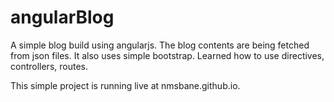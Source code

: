 # angularBlog
A simple blog build using angularjs. The blog contents are being fetched from json files. 
It also uses simple bootstrap. Learned how to use directives, controllers, routes.

This simple project is running live at nmsbane.github.io. 
